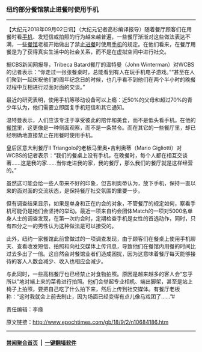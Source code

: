 ### 纽约部分餐馆禁止进餐时使用手机
------------------------

<p>【大纪元2018年09月02日讯】（大纪元记者高杉编译报导）随着餐厅顾客们在用餐时看<a href="http://www.epochtimes.com/gb/tag/%E6%89%8B%E6%9C%BA.html">手机</a>、发短信或拍照的行为越来越普遍，一些餐厅渐渐对这些做法表达不满，一些<a href="http://www.epochtimes.com/gb/tag/%E9%A4%90%E9%A6%86.html">餐馆</a>老板开始做出了禁止<a href="http://www.epochtimes.com/gb/tag/%E8%BF%9B%E9%A4%90.html">进餐</a>时使用<a href="http://www.epochtimes.com/gb/tag/%E6%89%8B%E6%9C%BA.html">手机</a>的规定。在他们看来，在餐厅用餐是为了获得真实生活中的社会关系，而不是在虚拟空间中进行社交。</p>
<p>据CBS新闻网报导，Tribeca Batard餐厅的温特曼（John Winterman）对WCBS的记者表示：“你走过一张张餐桌时，总能看到有人在玩手机电子游戏。”“甚至在人们聚到一起庆祝他们的周年纪念日的时候，也几乎看不到他们在两个半小时的晚餐过程中互相进行过面对面的交谈。”</p>
<p>最近的研究表明，使用手机等移动设备可以上瘾：近50%的父母和超过70%的青少年认为，他们需要立即回复手机短信和其它通知。</p>
<p>温特曼表示，人们应该专注于享受彼此的陪伴和美食，而不是低头看手机。在他的<a href="http://www.epochtimes.com/gb/tag/%E9%A4%90%E9%A6%86.html">餐馆</a>里，这更像是一种侧面观察，而不是一条禁令。而在其它的一些餐厅里，却已经明确地直接禁止在用餐时使用手机。</p>
<p>皇后区意大利餐厅Il Triangolo的老板马里奥•吉利奥蒂（Mario Gigliotti）对WCBS的记者表示：“我们的餐桌上没有手机，在晚餐时，每个人都在相互交谈著&#8230;&#8230;这是我的家&#8230;&#8230;当你走进我的家，我的餐厅，那么我们的餐厅就是这样经营的。”</p>
<p>虽然这可能会给一些人带来不好的印象，但吉利奥蒂认为，放下手机，保持一直以来的面对面的交流状态，是保持餐厅社交氛围的重要一步。</p>
<p>但有调查结果显示，如果是单身和正在约会的对象，不管餐厅的规定如何，察看手机可能仍是她们会坚持的举动。最近一项来自约会团体Match的一项对5000名单身人士的调查发现，在第一次约会时，定期检查手机是女性的首选动作，同时，只有四分之一的男性认为这种做法是可以接受的。</p>
<p>此外，纽约一家餐馆此前曾做过的一项调查发现，由于顾客们在餐桌上使用手机聊天、查看收发短信、拍照和向社交媒体上传讯息，导致他们在餐馆内用餐的时间比过去多出了一倍。这自然会对餐馆业者们造成困扰，因为这意味着餐厅每天能够接待的客人人数会减少、收入也相应会减少。</p>
<p>与此同时，一些高档餐厅也已经禁止对食物拍照。原因是越来越多的客人会“忘乎所以”地对端上来的菜肴进行拍照。他们会举起专业相机、端出脚架，甚至是站上椅子上拍照，要把自己吃了什么拍下来，然后上传到社交媒体。有餐厅老板称：“这时我就会上前去制止，因为场面已经变得有点儿像马戏团了……”#</p>
<p>责任编辑：李缘</p>

原文链接：http://www.epochtimes.com/gb/18/9/2/n10684186.htm


------------------------
#### [禁闻聚合首页](https://github.com/gfw-breaker/banned-news/blob/master/README.md) &nbsp;|&nbsp;  [一键翻墙软件](https://github.com/gfw-breaker/nogfw/blob/master/README.md)